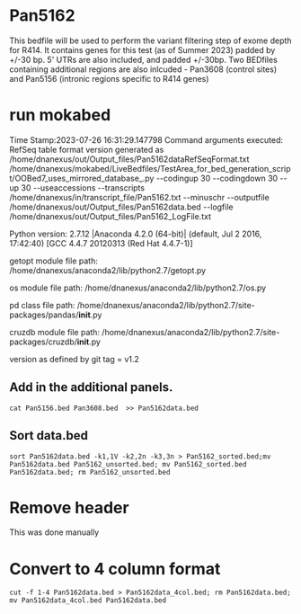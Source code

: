 # Pan5162
This bedfile will be used to perform the variant filtering step of exome depth for R414. It contains genes for this test (as of Summer 2023) padded by +/-30 bp. 5' UTRs are also included, and padded +/-30bp. Two BEDfiles containing additional regions are also inlcuded - Pan3608 (control sites) and Pan5156 (intronic regions specific to R414 genes)
# run mokabed

Time Stamp:2023-07-26 16:31:29.147798
Command arguments executed:
RefSeq table format version generated as /home/dnanexus/out/Output_files/Pan5162dataRefSeqFormat.txt
/home/dnanexus/mokabed/LiveBedfiles/TestArea_for_bed_generation_script/OOBed7_uses_mirrored_database_.py --codingup 30 --codingdown 30 --up 30 --useaccessions --transcripts /home/dnanexus/in/transcript_file/Pan5162.txt --minuschr --outputfile /home/dnanexus/out/Output_files/Pan5162data.bed --logfile /home/dnanexus/out/Output_files/Pan5162_LogFile.txt 

 Python version: 2.7.12 |Anaconda 4.2.0 (64-bit)| (default, Jul  2 2016, 17:42:40) 
[GCC 4.4.7 20120313 (Red Hat 4.4.7-1)]

 getopt module file path: /home/dnanexus/anaconda2/lib/python2.7/getopt.py

 os module file path: /home/dnanexus/anaconda2/lib/python2.7/os.py

 pd class file path: /home/dnanexus/anaconda2/lib/python2.7/site-packages/pandas/__init__.py

 cruzdb module file path: /home/dnanexus/anaconda2/lib/python2.7/site-packages/cruzdb/__init__.py

version as defined by git tag = v1.2

## Add in the additional panels.
`cat Pan5156.bed Pan3608.bed  >> Pan5162data.bed`
## Sort data.bed
`sort Pan5162data.bed -k1,1V -k2,2n -k3,3n > Pan5162_sorted.bed;mv Pan5162data.bed Pan5162_unsorted.bed; mv Pan5162_sorted.bed Pan5162data.bed; rm Pan5162_unsorted.bed`


# Remove header 
This was done manually


# Convert to 4 column format
`cut -f 1-4 Pan5162data.bed > Pan5162data_4col.bed; rm Pan5162data.bed; mv Pan5162data_4col.bed Pan5162data.bed`
